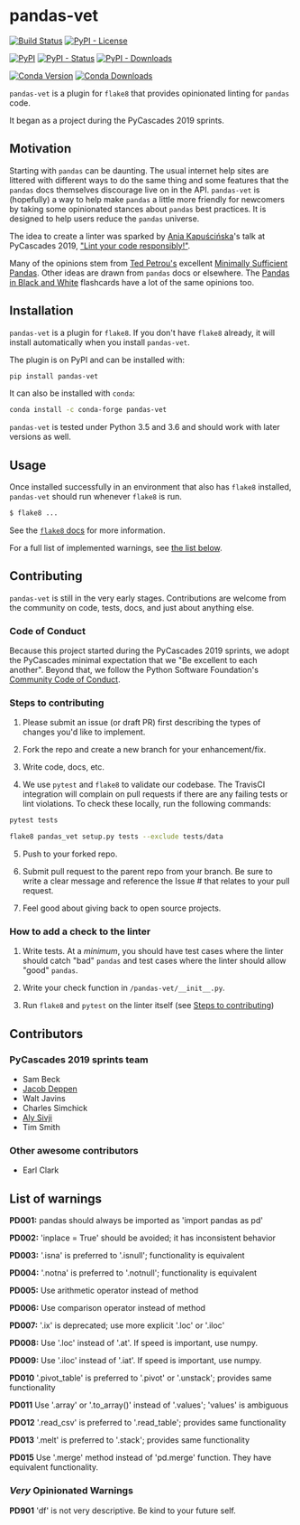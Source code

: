 # pandas-vet

[![Build Status](https://travis-ci.org/deppen8/pandas-vet.svg?branch=master)](https://travis-ci.org/deppen8/pandas-vet)
[![PyPI - License](https://img.shields.io/pypi/l/pandas-vet.svg)](https://github.com/deppen8/pandas-vet/blob/master/LICENSE)

[![PyPI](https://img.shields.io/pypi/v/pandas-vet.svg)](https://pypi.org/project/pandas-vet/)
[![PyPI - Status](https://img.shields.io/pypi/status/pandas-vet.svg)](https://pypi.org/project/pandas-vet/)
[![PyPI - Downloads](https://img.shields.io/pypi/dm/pandas-vet.svg)](https://pypi.org/project/pandas-vet/)

[![Conda Version](https://img.shields.io/conda/vn/conda-forge/pandas-vet.svg)](https://anaconda.org/conda-forge/pandas-vet)
[![Conda Downloads](https://img.shields.io/conda/dn/conda-forge/pandas-vet.svg)](https://anaconda.org/conda-forge/pandas-vet)

`pandas-vet` is a plugin for `flake8` that provides opinionated linting for `pandas` code.

It began as a project during the PyCascades 2019 sprints.

## Motivation

Starting with `pandas` can be daunting. The usual internet help sites are littered with different ways to do the same thing and some features that the `pandas` docs themselves discourage live on in the API. `pandas-vet` is (hopefully) a way to help make `pandas` a little more friendly for newcomers by taking some opinionated stances about `pandas` best practices. It is designed to help users reduce the `pandas` universe.

The idea to create a linter was sparked by [Ania Kapuścińska](https://twitter.com/lambdanis)'s talk at PyCascades 2019, ["Lint your code responsibly!"](https://youtu.be/hAnCiTpxXPg?t=21814).

Many of the opinions stem from [Ted Petrou's](https://twitter.com/TedPetrou) excellent [Minimally Sufficient Pandas](https://medium.com/dunder-data/minimally-sufficient-pandas-a8e67f2a2428). Other ideas are drawn from `pandas` docs or elsewhere. The [Pandas in Black and White](https://deppen8.github.io/pandas-bw/) flashcards have a lot of the same opinions too.

## Installation

`pandas-vet` is a plugin for `flake8`. If you don't have `flake8` already, it will install automatically when you install `pandas-vet`.

The plugin is on PyPI and can be installed with:

```bash
pip install pandas-vet
```

It can also be installed with `conda`:

```bash
conda install -c conda-forge pandas-vet
```

`pandas-vet` is tested under Python 3.5 and 3.6 and should work with later versions as well.

## Usage

Once installed successfully in an environment that also has `flake8` installed, `pandas-vet` should run whenever `flake8` is run.

```bash
$ flake8 ...
```

See the [`flake8` docs](http://flake8.pycqa.org/en/latest/user/invocation.html) for more information.

For a full list of implemented warnings, see [the list below](#list-of-warnings).

## Contributing

`pandas-vet` is still in the very early stages. Contributions are welcome from the community on code, tests, docs, and just about anything else.

### Code of Conduct

Because this project started during the PyCascades 2019 sprints, we adopt the PyCascades minimal expectation that we "Be excellent to each another". Beyond that, we follow the Python Software Foundation's [Community Code of Conduct](https://www.python.org/psf/codeofconduct/).

### Steps to contributing

1. Please submit an issue (or draft PR) first describing the types of changes you'd like to implement.

2. Fork the repo and create a new branch for your enhancement/fix.

3. Write code, docs, etc.

4. We use `pytest` and `flake8` to validate our codebase. The TravisCI integration will complain on pull requests if there are any failing tests or lint violations. To check these locally, run the following commands:

```bash
pytest tests
```

```bash
flake8 pandas_vet setup.py tests --exclude tests/data
```

5. Push to your forked repo.

6. Submit pull request to the parent repo from your branch. Be sure to write a clear message and reference the Issue # that relates to your pull request.

7. Feel good about giving back to open source projects.

### How to add a check to the linter

1. Write tests. At a *minimum*, you should have test cases where the linter should catch "bad" `pandas` and test cases where the linter should allow "good" `pandas`.

2. Write your check function in `/pandas-vet/__init__.py`.

3. Run `flake8` and `pytest` on the linter itself (see [Steps to contributing](#steps-to-contributing))


## Contributors

### PyCascades 2019 sprints team

- Sam Beck
- [Jacob Deppen](https://twitter.com/jacob_deppen)
- Walt Javins
- Charles Simchick
- [Aly Sivji](https://twitter.com/CaiusSivjus)
- Tim Smith

### Other awesome contributors

- Earl Clark

## List of warnings

**PD001:** pandas should always be imported as 'import pandas as pd'

**PD002:** 'inplace = True' should be avoided; it has inconsistent behavior

**PD003:** '.isna' is preferred to '.isnull'; functionality is equivalent

**PD004:** '.notna' is preferred to '.notnull'; functionality is equivalent

**PD005:** Use arithmetic operator instead of method

**PD006:** Use comparison operator instead of method

**PD007:** '.ix' is deprecated; use more explicit '.loc' or '.iloc'

**PD008:** Use '.loc' instead of '.at'.  If speed is important, use numpy.

**PD009:** Use '.iloc' instead of '.iat'.  If speed is important, use numpy.

**PD010** '.pivot_table' is preferred to '.pivot' or '.unstack'; provides same functionality

**PD011** Use '.array' or '.to_array()' instead of '.values'; 'values' is ambiguous

**PDO12** '.read_csv' is preferred to '.read_table'; provides same functionality

**PD013** '.melt' is preferred to '.stack'; provides same functionality

**PD015** Use '.merge' method instead of 'pd.merge' function. They have equivalent functionality.

### *Very* Opinionated Warnings

**PD901** 'df' is not very descriptive. Be kind to your future self.
